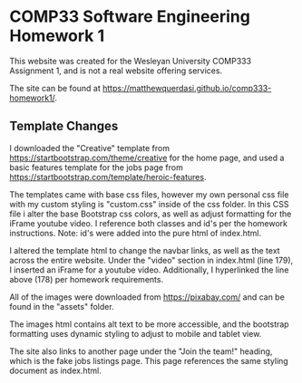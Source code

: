 # COMP33 Software Engineering Homework 1

This website was created for the Wesleyan University COMP333 Assignment 1, and is not a real website offering services. 

The site can be found at https://matthewquerdasi.github.io/comp333-homework1/. 

## Template Changes

I downloaded the "Creative" template from https://startbootstrap.com/theme/creative for the home page, and used a basic features template for the jobs page from https://startbootstrap.com/template/heroic-features. 

The templates came with base css files, however my own personal css file with my custom styling is "custom.css" inside of the css folder. In this CSS file i alter the base Bootstrap css colors, as well as adjust formatting for the iFrame youtube video. I reference both classes and id's per the homework instructions. Note: id's were added into the pure html of index.html.

I altered the template html to change the navbar links, as well as the text across the entire website. Under the "video" section in index.html (line 179), I inserted an iFrame for a youtube video. Additionally, I hyperlinked the line above (178) per homework requirements. 

All of the images were downloaded from https://pixabay.com/ and can be found in the "assets" folder.

The images html contains alt text to be more accessible, and the bootstrap formatting uses dynamic styling to adjust to mobile and tablet view. 

The site also links to another page under the "Join the team!" heading, which is the fake jobs listings page. This page references the same styling document as index.html. 